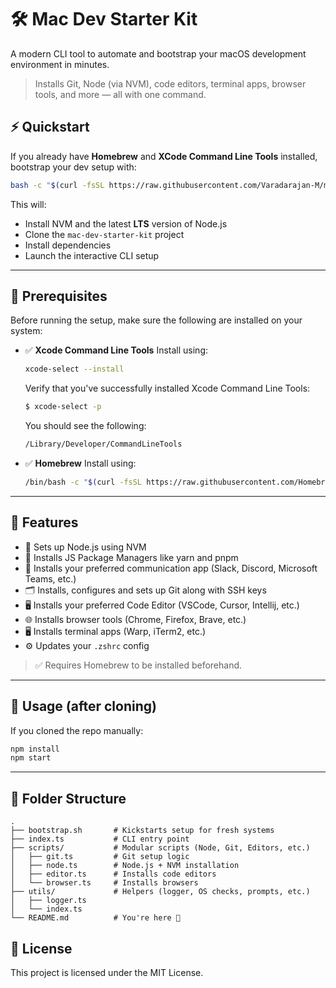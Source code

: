 # 🛠️ Mac Dev Starter Kit

A modern CLI tool to automate and bootstrap your macOS development environment in minutes.

> Installs Git, Node (via NVM), code editors, terminal apps, browser tools, and more — all with one command.


## ⚡ Quickstart

If you already have **Homebrew** and **XCode Command Line Tools** installed, bootstrap your dev setup with:

```bash
bash -c "$(curl -fsSL https://raw.githubusercontent.com/Varadarajan-M/mac-dev-starter-kit/main/bootstrap.sh)"
```

This will:

* Install NVM and the latest **LTS** version of Node.js
* Clone the `mac-dev-starter-kit` project
* Install dependencies
* Launch the interactive CLI setup

---

## 🧱 Prerequisites

Before running the setup, make sure the following are installed on your system:

* ✅ **Xcode Command Line Tools**
  Install using:

  ```bash
  xcode-select --install
  ```

  Verify that you've successfully installed Xcode Command Line Tools:

  ```bash
  $ xcode-select -p
  ```
  You should see the following:
  ```bash  
  /Library/Developer/CommandLineTools
  ```
  
* ✅ **Homebrew**
  Install using:

  ```bash
  /bin/bash -c "$(curl -fsSL https://raw.githubusercontent.com/Homebrew/install/HEAD/install.sh)"
  ```

---

## 🚀 Features

* 🔧 Sets up Node.js using NVM
* 🧶 Installs JS Package Managers like yarn and pnpm
* 💬 Installs your preferred communication app (Slack, Discord, Microsoft Teams, etc.)
* 🗂️ Installs, configures and sets up Git along with SSH keys
* 🖥️ Installs your preferred Code Editor (VSCode, Cursor, Intellij, etc.)
* 🌐 Installs browser tools (Chrome, Firefox, Brave, etc.)
* 🖥️ Installs terminal apps (Warp, iTerm2, etc.)
* ⚙️ Updates your `.zshrc` config

> ✅ Requires Homebrew to be installed beforehand.

---

## 🧰 Usage (after cloning)

If you cloned the repo manually:

```bash
npm install
npm start
```

---

## 📁 Folder Structure

```
.
├── bootstrap.sh       # Kickstarts setup for fresh systems
├── index.ts           # CLI entry point
├── scripts/           # Modular scripts (Node, Git, Editors, etc.)
│   ├── git.ts         # Git setup logic
│   ├── node.ts        # Node.js + NVM installation
│   ├── editor.ts      # Installs code editors
│   └── browser.ts     # Installs browsers
├── utils/             # Helpers (logger, OS checks, prompts, etc.)
│   ├── logger.ts
│   └── index.ts
└── README.md          # You're here 🚀
```

## 📄 License
This project is licensed under the MIT License.
